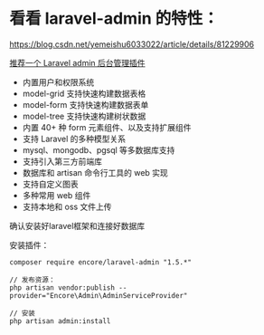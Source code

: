 # 看看 laravel-admin 的特性：
https://blog.csdn.net/yemeishu6033022/article/details/81229906

[推荐一个 Laravel admin 后台管理插件](https://blog.csdn.net/yemeishu6033022/article/details/81229906)

- 内置用户和权限系统
- model-grid 支持快速构建数据表格
- model-form 支持快速构建数据表单
- model-tree 支持快速构建树状数据
- 内置 40+ 种 form 元素组件、以及支持扩展组件
- 支持 Laravel 的多种模型关系
- mysql、mongodb、pgsql 等多数据库支持
- 支持引入第三方前端库
- 数据库和 artisan 命令行工具的 web 实现
- 支持自定义图表
- 多种常用 web 组件
- 支持本地和 oss 文件上传 

确认安装好laravel框架和连接好数据库

安装插件：
```
composer require encore/laravel-admin "1.5.*"
 
// 发布资源：
php artisan vendor:publish --provider="Encore\Admin\AdminServiceProvider"
 
// 安装
php artisan admin:install
```